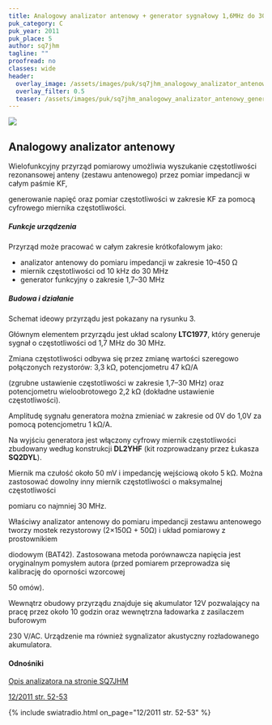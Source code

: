 ```yaml
---
title: Analogowy analizator antenowy + generator sygnałowy 1,6MHz do 30MHz + miernik częstotliwości
puk_category: C
puk_year: 2011
puk_place: 5
author: sq7jhm
tagline: ""
proofread: no
classes: wide
header:
  overlay_image: /assets/images/puk/sq7jhm_analogowy_analizator_antenowy_generator_sygnałowy_1_6mhz_do_30mhz_miernik_częstotliwości.jpg
  overlay_filter: 0.5
  teaser: /assets/images/puk/sq7jhm_analogowy_analizator_antenowy_generator_sygnałowy_1_6mhz_do_30mhz_miernik_częstotliwości.jpg
---
```






 



![](assets/data/img/projects/2011-5-0.jpg) 



Analogowy analizator antenowy
-----------------------------





 Wielofunkcyjny przyrząd pomiarowy umożliwia wyszukanie częstotliwości rezonansowej anteny (zestawu antenowego) przez pomiar impedancji w całym paśmie KF,

 generowanie napięć oraz pomiar częstotliwości w zakresie KF za pomocą cyfrowego miernika częstotliwości.




##### Funkcje urządzenia




Przyrząd może pracować w całym zakresie krótkofalowym jako:


* analizator antenowy do pomiaru impedancji w zakresie 10–450 Ω
* miernik częstotliwości od 10 kHz do 30 MHz
* generator funkcyjny o zakresie 1,7–30 MHz





##### Budowa i działanie




Schemat ideowy przyrządu jest pokazany na rysunku 3.






Głównym elementem przyrządu jest układ scalony **LTC1977**, który generuje sygnał o częstotliwości od 1,7 MHz do 30 MHz.

Zmiana częstotliwości odbywa się przez zmianę wartości szeregowo połączonych rezystorów: 3,3 kΩ, potencjometru 47 kΩ/A

(zgrubne ustawienie częstotliwości w zakresie 1,7–30 MHz) oraz potencjometru wieloobrotowego 2,2 kΩ (dokładne ustawienie częstotliwości).

Amplitudę sygnału generatora można zmieniać w zakresie od 0V do 1,0V za pomocą potencjometru 1 kΩ/A.






Na wyjściu generatora jest włączony cyfrowy miernik częstotliwości zbudowany według konstrukcji **DL2YHF** (kit rozprowadzany przez Łukasza **SQ2DYL**).

Miernik ma czułość około 50 mV i impedancję wejściową około 5 kΩ. Można zastosować dowolny inny miernik częstotliwości o maksymalnej częstotliwości

pomiaru co najmniej 30 MHz.






Właściwy analizator antenowy do pomiaru impedancji zestawu antenowego tworzy mostek rezystorowy (2×150Ω + 50Ω) i układ pomiarowy z prostownikiem

diodowym (BAT42). Zastosowana metoda porównawcza napięcia jest oryginalnym pomysłem autora (przed pomiarem przeprowadza się kalibrację do oporności wzorcowej

50 omów).




Wewnątrz obudowy przyrządu znajduje się akumulator 12V pozwalający na pracę przez około 10 godzin oraz wewnętrzna ładowarka z zasilaczem buforowym

230 V/AC. Urządzenie ma również sygnalizator akustyczny rozładowanego akumulatora.







#### Odnośniki

[Opis analizatora na stronie SQ7JHM](https://sq7jhm.pzk.pl/swrmeter.html)

 [12/2011 str. 52-53](http://www.swiatradio.com.pl/virtual/modules.php?name=Downloads&d_op=getit&lid=43)

{% include swiatradio.html on_page="12/2011 str. 52-53" %}